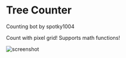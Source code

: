 # Tree Counter
Counting bot by spotky1004

Count with pixel grid!
Supports math functions!

![screenshot](https://raw.githubusercontent.com/spotky1004/Tree-Counter/main/resources/images/canvas.png)